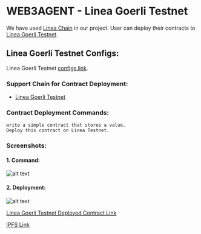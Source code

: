 # WEB3AGENT - Linea Goerli Testnet

We have used [Linea Chain](https://linea.build) in our project. User can deploy their contracts to [Linea Goerli Testnet](https://explorer.goerli.linea.build).

## Linea Goerli Testnet Configs:
Linea Goerli Testnet [configs link](https://github.com/Web3-Agent/web3agent-arb/blob/cce7297f4ec3f252b60876f197a48015bb153213/app/lib/chains.json#L17002).

### Support Chain for Contract Deployment:
- [Linea Goerli Testnet](https://github.com/Web3-Agent/web3agent-arb/blob/cce7297f4ec3f252b60876f197a48015bb153213/app/lib/chains.json#L17002)

### Contract Deployment Commands:
```
write a simple contract that stores a value.
Deploy this contract on Linea Testnet.
```

### Screenshots:

#### 1. Command:
  ![alt text](https://raw.githubusercontent.com/Web3-Agent/web3agent-arb/main/screenshots/linea/command.png)

#### 2. Deployment:
  ![alt text](https://raw.githubusercontent.com/Web3-Agent/web3agent-arb/main/screenshots/linea/deploy.png)

[Linea Goerli Testnet Deployed Contract Link](https://explorer.goerli.linea.build/tx/0x5006287d301df6b11cc33be0904dab9a1dda7b06fe89187054b76c380e1f11eb)


[IPFS Link](https://nftstorage.link/ipfs/bafybeic36ty4q6khdylmpd3gldkz7ftot4scas2gv77m3nly6kyiz3dobu)